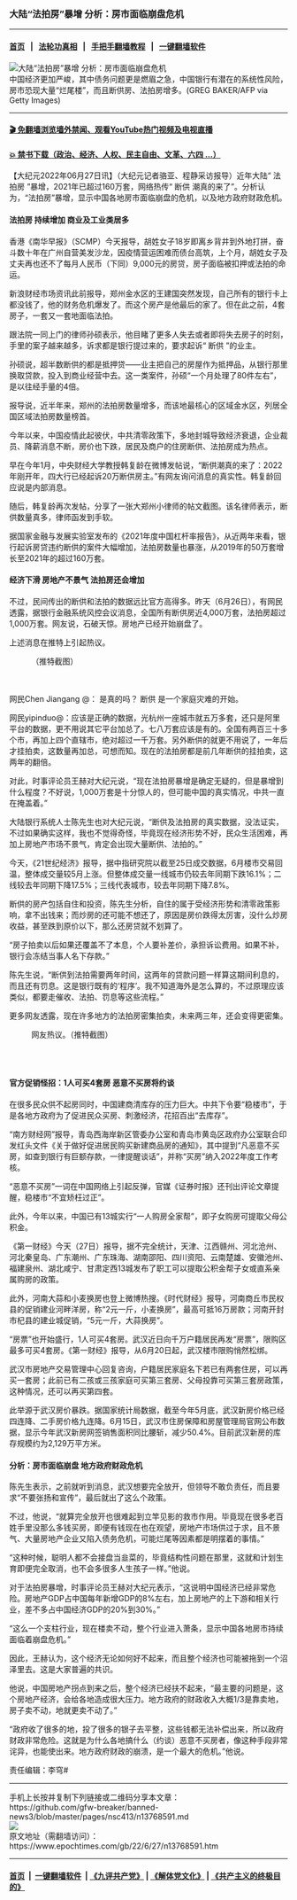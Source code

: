 ### 大陆“法拍房”暴增 分析：房市面临崩盘危机
------------------------

#### [首页](https://github.com/gfw-breaker/banned-news3/blob/master/README.md) &nbsp;&nbsp;|&nbsp;&nbsp; [法轮功真相](https://github.com/begood0513/basic/blob/master/README.md)  &nbsp;&nbsp;|&nbsp;&nbsp; [手把手翻墙教程](https://github.com/gfw-breaker/guides/wiki)  &nbsp;&nbsp;|&nbsp;&nbsp; [一键翻墙软件](https://github.com/gfw-breaker/nogfw/blob/master/README.md)  



<div><img alt="大陆“法拍房”暴增 分析：房市面临崩盘危机" class="attachment-djy_600_400 size-djy_600_400 wp-post-image" src="https://i.epochtimes.com/assets/uploads/2020/06/5739ad4eef93bb4c4114b1c91d5d11da-600x400.jpg"/>
<div class="caption">
 中国经济更加严峻，其中债务问题更是燃眉之急，中国银行有潜在的系统性风险，房市恐现大量“烂尾楼”，而且断供房、法拍房增多。(GREG BAKER/AFP via Getty Images)
</div></div><hr/>

#### [ 🎬  免翻墙浏览墙外禁闻、观看YouTube热门视频及电视直播](https://github.com/gfw-breaker/HelloWorld)

#### [ 💥  禁书下载（政治、经济、人权、民主自由、文革、六四 ...）](https://github.com/gfw-breaker/books/blob/master/README.md)

<div><p>
 【大纪元2022年06月27日讯】（大纪元记者骆亚、程静采访报导）近年大陆“
 <ok href="https://www.epochtimes.com/gb/tag/%E6%B3%95%E6%8B%8D%E6%88%BF.html">
  法拍房
 </ok>
 ”暴增，2021年已超过160万套，网络热传“
 <ok href="https://www.epochtimes.com/gb/tag/%E6%96%AD%E4%BE%9B.html">
  断供
 </ok>
 潮真的来了”。分析认为，“法拍房”暴增，显示中国各地房市面临崩盘的危机，以及地方政府财政危机。
</p>
<h4>
 <ok href="https://www.epochtimes.com/gb/tag/%E6%B3%95%E6%8B%8D%E6%88%BF.html">
  法拍房
 </ok>
 持续增加 商业及工业类居多
</h4>
<p>
 香港《南华早报》（SCMP）今天报导，胡姓女子18岁即离乡背井到外地打拼，奋斗数十年在广州自营美发沙龙，因疫情营运困难而债台高筑，上个月，胡姓女子及丈夫再也还不了每月人民币（下同）9,000元的房贷，房子面临被扣押或法拍的命运。
</p>
<p>
 新浪财经市场资讯此前报导，郑州金水区的王建国突然发现，自己所有的银行卡上都没钱了，他的财务危机爆发了。而这个房产是他最后的家了。但在此之前，4套房子，一套又一套地面临法拍。
</p>
<p>
 跟法院一同上门的律师孙硕表示，他目睹了更多人失去或者即将失去房子的时刻，手里的案子越来越多，诉求都是银行提过来的，要求起诉“
 <ok href="https://www.epochtimes.com/gb/tag/%E6%96%AD%E4%BE%9B.html">
  断供
 </ok>
 ”的业主。
</p>
<p>
 孙硕说，超半数断供的都是抵押贷——业主把自己的房屋作为抵押品，从银行那里换取贷款，投入到商业经营中去。这一类案件，孙硕“一个月处理了80件左右”，是以往经手量的4倍。
</p>
<p>
 报导说，近半年来，郑州的法拍房数量增多，而该地最核心的区域金水区，列居全国区域法拍房数量榜首。
</p>
<p>
 今年以来，中国疫情此起彼伏，中共清零政策下，多地封城导致经济衰退，企业裁员、降薪消息不断，房价也下跌，居民及商户的住房断供、法拍房成为热点。
</p>
<p>
 早在今年1月，中央财经大学教授韩复龄在微博发帖说，“断供潮真的来了：2022年刚开年，四大行已经起诉20万断供房主。”有网友询问消息的真实性。韩复龄回应说是内部消息。
</p>
<p>
 随后，韩复龄再次发帖，分享了一张大郑州小律师的帖文截图。该名律师表示，断供数量真多，律师函发到手软。
</p>
<p>
 据国家金融与发展实验室发布的《2021年度中国杠杆率报告》，从近两年来看，银行起诉房贷违约断供的案件大幅增加，法拍房数量也暴涨，从2019年的50万套增长至2021年的超过160万套。
</p>
<h4>
 经济下滑 房地产不景气 法拍房还会增加
</h4>
<p>
 不过，民间传出的断供和法拍的数据远比官方高得多。昨天（6月26日），有网民透露，据银行金融系统风控会议消息，全国所有断供房近4,000万套，法拍房超过1,000万套。网友说，石破天惊。房地产已经开始崩盘了。
</p>
<p>
 上述消息在推特上引起热议。
</p>
<figure aria-describedby="caption-attachment-13768725" class="wp-caption aligncenter" id="attachment_13768725" style="width: 450px">
 <ok href="https://i.epochtimes.com/assets/uploads/2022/06/id13768725-Untitled.jpg" target="_blank">
  <img alt="" class="size-medium wp-image-13768725" src="https://i.epochtimes.com/assets/uploads/2022/06/id13768725-Untitled-450x400.jpg"/>
 </ok>
 <br/><figcaption class="wp-caption-text" id="caption-attachment-13768725">
  （推特截图）
 </figcaption><br/>
</figure><br/>
<div class="css-1dbjc4n r-1iusvr4 r-16y2uox r-1777fci r-kzbkwu">
 <div class="css-1dbjc4n">
  <div class="css-1dbjc4n r-zl2h9q">
   <div class="css-1dbjc4n r-k4xj1c r-18u37iz r-1wtj0ep">
    <div class="css-1dbjc4n r-1d09ksm r-18u37iz r-1wbh5a2">
     <div class="css-1dbjc4n r-1wbh5a2 r-dnmrzs r-1ny4l3l">
      <div class="css-1dbjc4n r-1awozwy r-18u37iz r-1wbh5a2 r-dnmrzs r-1ny4l3l" data-testid="User-Names" id="id__7fblpxuzk8">
       <div class="css-1dbjc4n r-1awozwy r-18u37iz r-1wbh5a2 r-dnmrzs">
        <div class="css-1dbjc4n r-1wbh5a2 r-dnmrzs">
         <div class="css-1dbjc4n r-1awozwy r-18u37iz r-1wbh5a2 r-dnmrzs">
          <div class="css-901oao css-bfa6kz r-14j79pv r-18u37iz r-37j5jr r-a023e6 r-16dba41 r-rjixqe r-bcqeeo r-qvutc0" dir="ltr">
          </div>
          <div class="css-901oao css-bfa6kz r-14j79pv r-18u37iz r-37j5jr r-a023e6 r-16dba41 r-rjixqe r-bcqeeo r-qvutc0" dir="ltr">
           <span class="css-901oao css-16my406 css-bfa6kz r-poiln3 r-bcqeeo r-qvutc0">
            <span class="css-901oao css-16my406 r-poiln3 r-bcqeeo r-qvutc0">
             网民Chen Jiangang
            </span>
           </span>
           <span class="css-901oao css-16my406 r-poiln3 r-bcqeeo r-qvutc0">
            @：
           </span>
           <span class="css-901oao css-16my406 r-poiln3 r-bcqeeo r-qvutc0">
            是真的吗？
           </span>
           <span class="css-901oao css-16my406 r-poiln3 r-b88u0q r-bcqeeo r-qvutc0">
            断供
           </span>
           <span class="css-901oao css-16my406 r-poiln3 r-bcqeeo r-qvutc0">
            是一个家庭灾难的开始。
           </span>
          </div>
         </div>
        </div>
       </div>
      </div>
     </div>
    </div>
   </div>
  </div>
 </div>
</div>
<p>
 网民yipinduo@：应该是正确的数据，光杭州一座城市就五万多套，还只是阿里平台的数据，更不用说其它平台加总了。七八万套应该是有的。全国有两百三十多个市，再加上四个直辖市，绝对超过一千万套。另外断供的就更不用说了，一年后才挂拍卖，这数量再加总，可想而知。现在的法拍房都是前几年断供的挂拍卖，这两年的翻倍。
</p>
<p>
 对此，时事评论员王赫对大纪元说，“现在法拍房暴增是确定无疑的，但是暴增到什么程度？不好说，1,000万套是十分惊人的，但可能中国的真实情况，中共一直在掩盖着。”
</p>
<p>
 大陆银行系统人士陈先生也对大纪元说，“断供及法拍房的真实数据，没法证实，不过如果确实这样，我也不觉得奇怪，毕竟现在经济形势不好，民众生活困难，再加上房地产市场不景气，肯定会出现大量断供、法拍的。”
</p>
<p>
 今天，《21世纪经济》报导，据中指研究院以截至25日成交数据，6月楼市交易回温，整体成交量较5月上涨。但整体成交量一线城市仍较去年同期下跌16.1%；二线较去年同期下降17.5%；三线代表城市，较去年同期下降7.8%。
</p>
<p>
 断供的房产包括自住和投资，陈先生分析，自住的属于受经济形势和清零政策影响，拿不出钱来；而炒房的还可能不想还了，原因是房价跌得太厉害，没什么炒房收益，甚至跌到原价以下，那么还房贷就不划算了。
</p>
<p>
 “房子拍卖以后如果还覆盖不了本息，个人要补差价，承担诉讼费用。如果不补，银行会冻结当事人名下存款。”
</p>
<p>
 陈先生说，“断供到法拍需要两年时间，这两年的贷款问题一样算这期间利息的，而且还有罚息。这是银行既有的‘程序’。我不知道海外是怎么算的，不过原理应该类似，都要走催收、法拍、罚息等这些流程。”
</p>
<p>
 更多网友透露，现在许多地方的法拍房密集拍卖，未来两三年，还会变得更密集。
</p>
<figure aria-describedby="caption-attachment-13768650" class="wp-caption aligncenter" id="attachment_13768650" style="width: 300px">
 <ok href="https://i.epochtimes.com/assets/uploads/2022/06/id13768650-IMG_4997.jpg" target="_blank">
  <img alt="" class="size-small wp-image-13768650" src="https://i.epochtimes.com/assets/uploads/2022/06/id13768650-IMG_4997-300x663.jpg"/>
 </ok>
 <br/><figcaption class="wp-caption-text" id="caption-attachment-13768650">
  网友热议。（推特截图）
 </figcaption><br/>
</figure><br/>
<h4>
 官方促销怪招：1人可买4套房 恶意不买房将约谈
</h4>
<p>
 在很多民众供不起房同时，中国建商清库存的压力巨大。中共下令要“稳楼市”，于是各地方政府为了促进民众买房、刺激经济，花招百出“去库存”。
</p>
<p>
 “南方财经网”报导，青岛西海岸新区管委办公室和青岛市黄岛区政府办公室联合印发红头文件《关于做好促进居民购买新建商品房的通知》，其中提到“凡恶意不买房，如查到银行有巨额存款，一律提醒谈话”，并称“买房”纳入2022年度工作考核。
</p>
<p>
 “恶意不买房”一词在中国网络上引起反弹，官媒《证券时报》还刊出评论文章提醒，稳楼市“不宜矫枉过正”。
</p>
<p>
 此外，今年以来，中国已有13城实行“一人购房全家帮”，即子女购房可提取父母公积金。
</p>
<p>
 《第一财经》今天（27日）报导，据不完全统计，天津、江西赣州、河北沧州、河北秦皇岛、广东潮州、广东珠海、湖南邵阳、四川资阳、云南楚雄、安徽池州、福建泉州、湖北咸宁、甘肃定西13城发布了职工可以提取公积金帮子女或直系亲属购房的政策。
</p>
<p>
 此外，河南大蒜和小麦换房也登上微博热搜。《时代财经》报导，河南商丘市民权县的促销建业河畔洋房，称“2元一斤，小麦换房”，最高可抵16万房款；河南开封市杞县的建业城促销，“5元一斤，大蒜换房”。
</p>
<p>
 “房票”也开始盛行，1人可买4套房。武汉近日向千万户籍居民再发“房票”，限购区最多可买4套房。《第一财经》报导，从6月20日起，武汉楼市限购悄然松绑。
</p>
<p>
 武汉市房地产交易管理中心回复咨询，户籍居民家庭名下若已有两套住房，可以再买一套房；此前已有二孩或三孩家庭可买第三套房、父母投靠可买第三套房政策，这种情况，还可以再买第四套。
</p>
<p>
 此举源于武汉房价暴跌。据国家统计局数据，截至今年5月底，武汉新房价格已经四连降、二手房价格九连降。6月15日，武汉市住房保障和房屋管理局官网公布数据，显示今年武汉新房网签销售面积同比腰斩，减少50.4%。目前武汉新房的库存规模约为2,129万平方米。
</p>
<h4>
 分析：房市面临崩盘 地方政府财政危机
</h4>
<p>
 陈先生表示，之前就听到消息，武汉想要完全放开，但领导不敢负责任，而且要求“不要张扬和宣传”，最后就出了这么个政策。
</p>
<p>
 不过，他说，“就算完全放开也很难起到立竿见影的救市作用。毕竟现在很多老百姓手里没那么多钱买房，即便有钱现在也在观望，房地产市场供过于求，且不景气、大量房地产企业又陷入债务危机，可能烂尾等因素都是明摆着的事情。”
</p>
<p>
 “这种时候，聪明人都不会接盘当韭菜的，毕竟结构性问题在那里，这就和计划生育即便完全取消，也不会多很多人生孩子一样。”他说。
</p>
<p>
 对于法拍房暴增，时事评论员王赫对大纪元表示，“这说明中国经济已经非常危险。房地产GDP占中国每年新增GDP的8%左右，加上房地产的上下游和相关行业，差不多占中国经济GDP的20%到30%。”
</p>
<p>
 “这么一个支柱行业，现在楼卖不动，整个行业进入萧条，显示中国各地房市持续面临着崩盘危机。”
</p>
<p>
 因此，王赫认为，这个经济无论如何好不起来，而且整个经济也可能被拖到一个沼泽里去。这是大家普遍的共识。
</p>
<p>
 他说，中国房地产拐点到来之后，整个经济已经扶不起来，“最主要的问题是，这个房地产经济，会给各地造成很大压力。地方政府的财政收入大概1/3是靠卖地，房子卖不动，地就更卖不动了。”
</p>
<p>
 “政府收了很多的地，投了很多的银子去平整，这些钱都无法补偿出来，所以政府财政非常危险。这就是为什么各地搞什么（约谈）恶意不买房者，像这种手段非常诧异，也能使出来。地方政府财政的崩溃，是一个最大的危机。”他说。
</p>
<p>
 责任编辑：李穹#
</p>
</div>
<hr/>
手机上长按并复制下列链接或二维码分享本文章：<br/>
https://github.com/gfw-breaker/banned-news3/blob/master/pages/nsc413/n13768591.md <br/>
<a href='https://github.com/gfw-breaker/banned-news3/blob/master/pages/nsc413/n13768591.md'><img src='https://github.com/gfw-breaker/banned-news3/blob/master/pages/nsc413/n13768591.md.png'/></a> <br/>
原文地址（需翻墙访问）：https://www.epochtimes.com/gb/22/6/27/n13768591.htm


------------------------
#### [首页](https://github.com/gfw-breaker/banned-news3/blob/master/README.md) &nbsp;|&nbsp; [一键翻墙软件](https://github.com/gfw-breaker/nogfw/blob/master/README.md) &nbsp;| [《九评共产党》](https://github.com/gfw-breaker/9ping.md/blob/master/README.md#九评之一评共产党是什么) | [《解体党文化》](https://github.com/gfw-breaker/jtdwh.md/blob/master/README.md) | [《共产主义的终极目的》](https://github.com/gfw-breaker/gczydzjmd.md/blob/master/README.md)


<img src='http://gfw-breaker.win/banned-news3/pages/nsc413/n13768591.md' width='0px' height='0px'/>